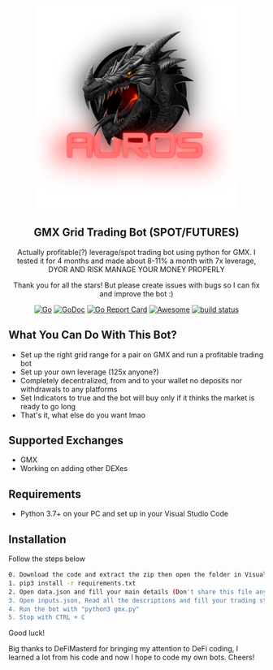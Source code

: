 <div align="center">
  <img src="auros.png" width="400"/>
  <h2>GMX Grid Trading Bot (SPOT/FUTURES)</h2>
  <p>Actually profitable(?) leverage/spot trading bot using python for GMX. I tested it for 4 months and made about 8-11% a month with 7x leverage, DYOR AND RISK MANAGE YOUR MONEY PROPERLY</p>
  <p>Thank you for all the stars! But please create issues with bugs so I can fix and improve the bot :)</p>
  
[![Go](https://github.com/c9s/bbgo/actions/workflows/go.yml/badge.svg?branch=main)](https://github.com/c9s/bbgo/actions/workflows/go.yml)
[![GoDoc](https://godoc.org/github.com/c9s/bbgo?status.svg)](https://pkg.go.dev/github.com/c9s/bbgo)
[![Go Report Card](https://goreportcard.com/badge/github.com/c9s/bbgo)](https://goreportcard.com/report/github.com/c9s/bbgo)
[![Awesome](https://awesome.re/badge.svg)](https://awesome.re)
 <a href="https://circleci.com/gh/badges/shields/tree/master">
        <img src="https://img.shields.io/circleci/project/github/badges/shields/master" alt="build status"></a>
  
</div>

## What You Can Do With This Bot?

- Set up the right grid range for a pair on GMX and run a profitable trading bot
- Set up your own leverage (125x anyone?)
- Completely decentralized, from and to your wallet no deposits nor withdrawals to any platforms
- Set Indicators to true and the bot will buy only if it thinks the market is ready to go long
- That's it, what else do you want lmao

## Supported Exchanges

- GMX
- Working on adding other DEXes

## Requirements

- Python 3.7+ on your PC and set up in your Visual Studio Code


## Installation

Follow the steps below

```sh
0. Download the code and extract the zip then open the folder in Visual Studio Code and open terminal
1. pip3 install -r requirements.txt 
2. Open data.json and fill your main details (Don't share this file anywhere)
3. Open inputs.json, Read all the descriptions and fill your trading strategy (Once you run the bot for the first time all the descriptions will disappear)
4. Run the bot with "python3 gmx.py"
5. Stop with CTRL + C
```
Good luck!


Big thanks to DeFiMasterd for bringing my attention to DeFi coding, I learned a lot from his code and now I hope to code my own bots. Cheers!
